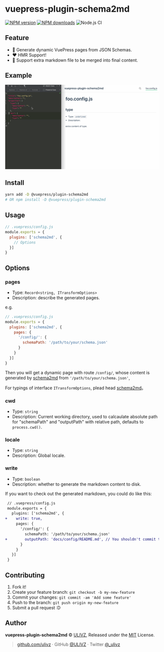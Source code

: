 # vuepress-plugin-schema2md

[![NPM version](https://img.shields.io/npm/v/vuepress-plugin-schema2md.svg?style=flat)](https://npmjs.com/package/vuepress-plugin-schema2md) [![NPM downloads](https://img.shields.io/npm/dm/vuepress-plugin-schema2md.svg?style=flat)](https://npmjs.com/package/vuepress-plugin-schema2md) ![Node.js CI](https://github.com/rich-lab/vuepress-plugin-schema2md/workflows/Node.js%20CI/badge.svg)

## Feature

- 📄 Generate dynamic VuePress pages from JSON Schemas.
- ❤️ HMR Support!
- 🎁 Support extra markdown file to be merged into final content.

## Example

![](./.media/demo.gif)

## Install

```bash
yarn add -D @vuepress/plugin-schema2md
# OR npm install -D @vuepress/plugin-schema2md
```

## Usage

```js
// .vuepress/config.js
module.exports = {
  plugins: ['schema2md', {
    // Options
  }]
}
```

## Options

### pages

- Type: `Record<string, ITransformOptions>`
- Description: describe the generated pages.

e.g.

```js
// .vuepress/config.js
module.exports = {
  plugins: ['schema2md', {
    pages: {
      '/config/': {
        schemaPath: '/path/to/your/schema.json'
      }
    }
  }]
}
```

Then you will get a dynamic page with route `/config/`, whose content is generated by [schema2md](https://github.com/rich-lab/schema2md) from `'/path/to/your/schema.json'`, 

For typings of interface `ITransformOptions`, plead head [schema2md](https://github.com/rich-lab/schema2md)。

### cwd

- Type: `string`
- Description: Current working directory, used to calcaulate absolute path for "schemaPath" and "outputPath" with relative path, defaults to `process.cwd()`.

### locale

- Type: `string`
- Description: Global locale.

### write

- Type: `boolean`
- Description: whether to generate the markdown content to disk.

If you want to check out the generated markdown, you could do like this:

```diff
 // .vuepress/config.js
 module.exports = {
   plugins: ['schema2md', {
+    write: true,
     pages: {
       '/config/': {
         schemaPath: '/path/to/your/schema.json'
+        outputPath: 'docs/config/README.md', // You shouldn't commit this file.
       }
     }
   }]
 }
```

## Contributing

1. Fork it!
2. Create your feature branch: `git checkout -b my-new-feature`
3. Commit your changes: `git commit -am 'Add some feature'`
4. Push to the branch: `git push origin my-new-feature`
5. Submit a pull request :D


## Author

**vuepress-plugin-schema2md** © [ULIVZ](https://github.com/ulivz), Released under the [MIT](./LICENSE) License.<br>


> [github.com/ulivz](https://github.com/ulivz) · GitHub [@ULIVZ](https://github.com/ulivz) · Twitter [@_ulivz](https://twitter.com/_ulivz)


